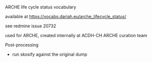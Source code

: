 ARCHE life cycle status vocabulary

available at https://vocabs.dariah.eu/arche_lifecycle_status/

see redmine issue 20732 

used for ARCHE, created internally at ACDH-CH ARCHE curation team

Post-processing
* run skosify against the original dump
